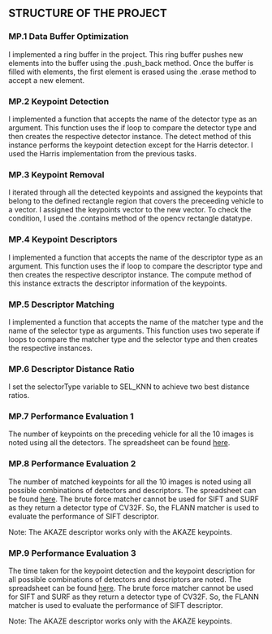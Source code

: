 ## STRUCTURE OF THE PROJECT

### MP.1 Data Buffer Optimization
I implemented a ring buffer in the project. This ring buffer pushes new elements into the buffer using the .push_back method. Once the buffer is filled with elements, the first element is erased using the .erase method to accept a new element.

### MP.2 Keypoint Detection
I implemented a function that accepts the name of the detector type as an argument. This function uses the if loop to compare the detector type and then creates the respective detector instance. The detect method of this instance performs the keypoint detection except for the Harris detector. I used the Harris implementation from the previous tasks.

### MP.3 Keypoint Removal
I iterated through all the detected keypoints and assigned the keypoints that belong to the defined rectangle region that covers the preceeding vehicle to a vector. I assigned the keypoints vector to the new vector. To check the condition, I used the .contains method of the opencv rectangle datatype.

### MP.4 Keypoint Descriptors
I implemented a function that accepts the name of the descriptor type as an argument. This function uses the if loop to compare the descriptor type and then creates the respective descriptor instance. The compute method of this instance extracts the descriptor information of the keypoints.

### MP.5 Descriptor Matching
I implemented a function that accepts the name of the matcher type and the name of the selector type as arguments. This function uses two seperate if loops to compare the matcher type and the selector type and then creates the respective instances.

### MP.6 Descriptor Distance Ratio
I set the selectorType variable to SEL_KNN to achieve two best distance ratios.

### MP.7 Performance Evaluation 1
The number of keypoints on the preceding vehicle for all the 10 images is noted using all the detectors. The spreadsheet can be found [here](https://docs.google.com/spreadsheets/d/15qEtsSWv-XniI4dRZ2-61Og1NYlPFjXcrW8nvQn6bCE/edit?usp=sharing).

### MP.8 Performance Evaluation 2
The number of matched keypoints for all the 10 images is noted using all possible combinations of detectors and descriptors. The spreadsheet can be found [here](https://docs.google.com/spreadsheets/d/1KYlkYlA_ZU0UDF6EnyGotkld0H7ZZLEd35ISgXYXDEY/edit?usp=sharing). The brute force matcher cannot be used for SIFT and SURF as they return a detector type of CV32F. So, the FLANN matcher is used to evaluate the performance of SIFT descriptor.

Note: The AKAZE descriptor works only with the AKAZE keypoints.

### MP.9 Performance Evaluation 3
The time taken for the keypoint detection and the keypoint description for all possible combinations of detectors and descriptors are noted. The spreadsheet can be found [here](https://docs.google.com/spreadsheets/d/18-SBzx40RkORlJZxLgujBo-0tTDJEQNIy9swjK9hjMA/edit?usp=sharing). The brute force matcher cannot be used for SIFT and SURF as they return a detector type of CV32F. So, the FLANN matcher is used to evaluate the performance of SIFT descriptor.

Note: The AKAZE descriptor works only with the AKAZE keypoints.
